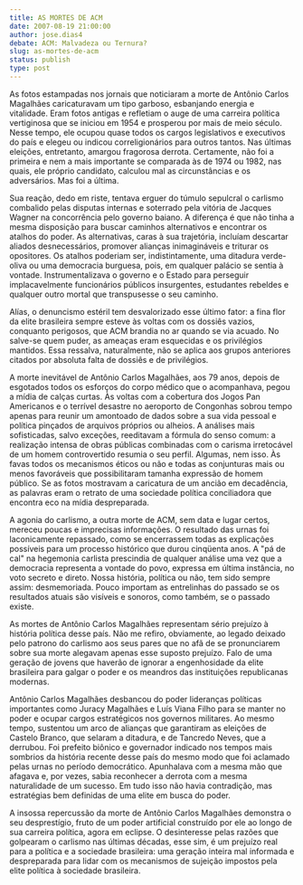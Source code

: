```yaml
---
title: AS MORTES DE ACM
date: 2007-08-19 21:00:00
author: jose.dias4
debate: ACM: Malvadeza ou Ternura?
slug: as-mortes-de-acm
status: publish 
type: post
---
```


As fotos estampadas nos jornais que noticiaram a morte de Antônio Carlos Magalhães caricaturavam um tipo garboso, esbanjando energia e vitalidade. Eram fotos antigas e refletiam o auge de uma carreira política vertiginosa que se iniciou em 1954 e prosperou por mais de meio século. Nesse tempo, ele ocupou quase todos os cargos legislativos e executivos do país e elegeu ou indicou correligionários para outros tantos. Nas últimas eleições, entretanto, amargou fragorosa derrota. Certamente, não foi a primeira e nem a mais importante se comparada às de 1974 ou 1982, nas quais, ele próprio candidato, calculou mal as circunstâncias e os adversários. Mas foi a última.   

Sua reação, dedo em riste, tentava erguer do túmulo sepulcral o carlismo combalido pelas disputas internas e soterrado pela vitória de Jacques Wagner na concorrência pelo governo baiano. A diferença é que não tinha a mesma disposição para buscar caminhos alternativos e encontrar os atalhos do poder. As alternativas, caras à sua trajetória, incluíam descartar aliados desnecessários, promover alianças inimagináveis e triturar os opositores. Os atalhos poderiam ser, indistintamente, uma ditadura verde-oliva ou uma democracia burguesa, pois, em qualquer palácio se sentia à vontade. Instrumentalizava o governo e o Estado para perseguir implacavelmente funcionários públicos insurgentes, estudantes rebeldes e qualquer outro mortal que transpusesse o seu caminho.   

Alías, o denuncismo estéril tem desvalorizado esse último fator: a fina flor da elite brasileira sempre esteve às voltas com os dossiês vazios, conquanto perigosos, que ACM brandia no ar quando se via acuado. No salve-se quem puder, as ameaças eram esquecidas e os privilégios mantidos. Essa ressalva, naturalmente, não se aplica aos grupos anteriores citados por absoluta falta de dossiês e de privilégios.  

A morte inevitável de Antônio Carlos Magalhães, aos 79 anos, depois de esgotados todos os esforços do corpo médico que o acompanhava, pegou a mídia de calças curtas. Às voltas com a cobertura dos Jogos Pan Americanos e o terrível desastre no aeroporto de Congonhas sobrou tempo apenas para reunir um amontoado de dados sobre a sua vida pessoal e política pinçados de arquivos próprios ou alheios. A análises mais sofisticadas, salvo exceções, reeditavam a fórmula do senso comum: a realização intensa de obras públicas combinadas com o carisma irretocável de um homem controvertido resumia o seu perfil. Algumas, nem isso. Às favas todos os mecanismos éticos ou não e todas as conjunturas mais ou menos favoráveis que possibilitaram tamanha expressão de homem público. Se as fotos mostravam a caricatura de um ancião em decadência, as palavras eram o retrato de uma sociedade política conciliadora que encontra eco na mídia despreparada.   

A agonia do carlismo, a outra morte de ACM, sem data e lugar certos, mereceu poucas e imprecisas informações. O resultado das urnas foi laconicamente repassado, como se encerrassem todas as explicações possíveis para um processo histórico que durou cinqüenta anos. A "pá de cal" na hegemonia carlista prescindia de qualquer análise uma vez que a democracia representa a vontade do povo, expressa em última instância, no voto secreto e direto. Nossa história, política ou não, tem sido sempre assim: desmemoriada. Pouco importam as entrelinhas do passado se os resultados atuais são visíveis e sonoros, como também, se o passado existe.   

As mortes de Antônio Carlos Magalhães representam sério prejuízo à história política desse país. Não me refiro, obviamente, ao legado deixado pelo patrono do carlismo aos seus pares que no afã de se pronunciarem sobre sua morte alegavam apenas esse suposto prejuízo. Falo de uma geração de jovens que haverão de ignorar a engenhosidade da elite brasileira para galgar o poder e os meandros das instituições republicanas modernas.  

Antônio Carlos Magalhães desbancou do poder lideranças políticas importantes como Juracy Magalhães e Luís Viana Filho para se manter no poder e ocupar cargos estratégicos nos governos militares. Ao mesmo tempo, sustentou um arco de alianças que garantiram as eleições de Castelo Branco, que selaram a ditadura, e de Tancredo Neves, que a derrubou. Foi prefeito biônico e governador indicado nos tempos mais sombrios da história recente desse país do mesmo modo que foi aclamado pelas urnas no período democrático. Apunhalava com a mesma mão que afagava e, por vezes, sabia reconhecer a derrota com a mesma naturalidade de um sucesso. Em tudo isso não havia contradição, mas estratégias bem definidas de uma elite em busca do poder.   

A insossa repercussão da morte de Antônio Carlos Magalhães demonstra o seu desprestígio, fruto de um poder artificial construído por ele ao longo de sua carreira política, agora em eclipse. O desinteresse pelas razões que golpearam o carlismo nas últimas décadas, esse sim, é um prejuízo real para a política e a sociedade brasileira: uma geração inteira mal informada e despreparada para lidar com os mecanismos de sujeição impostos pela elite política à sociedade brasileira.  


